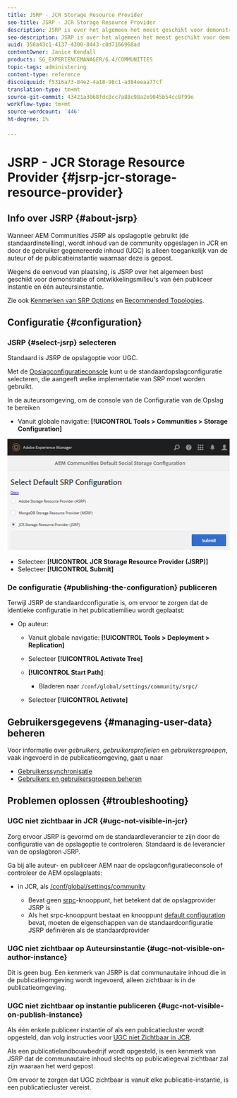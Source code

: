 ```yaml
---
title: JSRP - JCR Storage Resource Provider
seo-title: JSRP - JCR Storage Resource Provider
description: JSRP is over het algemeen het meest geschikt voor demonstratie- of ontwikkelomgevingen van één publicatie-instantie en één auteur-instantie
seo-description: JSRP is over het algemeen het meest geschikt voor demonstratie- of ontwikkelomgevingen van één publicatie-instantie en één auteur-instantie
uuid: 358a43c1-4137-4300-8443-c0d7166968ad
contentOwner: Janice Kendall
products: SG_EXPERIENCEMANAGER/6.4/COMMUNITIES
topic-tags: administering
content-type: reference
discoiquuid: f5316a73-84e2-4a18-98c1-a384eeaa77cf
translation-type: tm+mt
source-git-commit: 43421a3068fdc8cc7a88c98a2e9045b54cc8f99e
workflow-type: tm+mt
source-wordcount: '446'
ht-degree: 1%

---
```



# JSRP - JCR Storage Resource Provider {#jsrp-jcr-storage-resource-provider}

## Info over JSRP {#about-jsrp}

Wanneer AEM Communities JSRP als opslagoptie gebruikt (de standaardinstelling), wordt inhoud van de community opgeslagen in JCR en door de gebruiker gegenereerde inhoud (UGC) is alleen toegankelijk van de auteur of de publicatieinstantie waarnaar deze is gepost.

Wegens de eenvoud van plaatsing, is JSRP over het algemeen best geschikt voor demonstratie of ontwikkelingsmilieu&#39;s van één publiceer instantie en één auteursinstantie.

Zie ook [Kenmerken van SRP Options](working-with-srp.md#characteristics-of-srp-options) en [Recommended Topologies](topologies.md).

## Configuratie {#configuration}

### JSRP {#select-jsrp} selecteren

Standaard is JSRP de opslagoptie voor UGC.

Met de [Opslagconfiguratieconsole](srp-config.md) kunt u de standaardopslagconfiguratie selecteren, die aangeeft welke implementatie van SRP moet worden gebruikt.

In de auteursomgeving, om de console van de Configuratie van de Opslag te bereiken

* Vanuit globale navigatie: **[!UICONTROL Tools > Communities > Storage Configuration]**

![chlimage_1-234](assets/chlimage_1-234.png)

* Selecteer **[!UICONTROL JCR Storage Resource Provider (JSRP)]**
* Selecteer **[!UICONTROL Submit]**

### De configuratie {#publishing-the-configuration} publiceren

Terwijl JSRP de standaardconfiguratie is, om ervoor te zorgen dat de identieke configuratie in het publicatiemilieu wordt geplaatst:

* Op auteur:

   * Vanuit globale navigatie: **[!UICONTROL Tools > Deployment > Replication]**
   * Selecteer **[!UICONTROL Activate Tree]**
   * **[!UICONTROL Start Path]**:

      * Bladeren naar `/conf/global/settings/community/srpc/`
   * Selecteer **[!UICONTROL Activate]**


## Gebruikersgegevens {#managing-user-data} beheren

Voor informatie over *gebruikers*, *gebruikersprofielen* en *gebruikersgroepen*, vaak ingevoerd in de publicatieomgeving, gaat u naar

* [Gebruikerssynchronisatie](sync.md)
* [Gebruikers en gebruikersgroepen beheren](users.md)

## Problemen oplossen {#troubleshooting}

### UGC niet zichtbaar in JCR {#ugc-not-visible-in-jcr}

Zorg ervoor JSRP is gevormd om de standaardleverancier te zijn door de configuratie van de opslagoptie te controleren. Standaard is de leverancier van de opslagbron JSRP.

Ga bij alle auteur- en publiceer AEM naar de opslagconfiguratieconsole of controleer de AEM opslagplaats:

* in JCR, als [/conf/global/settings/community](http://localhost:4502/crx/de/index.jsp#/conf/global/settings/community)

   * Bevat geen [srpc](http://localhost:4502/crx/de/index.jsp#/conf/global/settings/community/srpc)-knooppunt, het betekent dat de opslagprovider JSRP is
   * Als het srpc-knooppunt bestaat en knooppunt [default configuration](http://localhost:4502/crx/de/index.jsp#/conf/global/settings/community/srpc/defaultconfiguration) bevat, moeten de eigenschappen van de standaardconfiguratie JSRP definiëren als de standaardprovider

### UGC niet zichtbaar op Auteursinstantie {#ugc-not-visible-on-author-instance}

Dit is geen bug. Een kenmerk van JSRP is dat communautaire inhoud die in de publicatieomgeving wordt ingevoerd, alleen zichtbaar is in de publicatieomgeving.

### UGC niet zichtbaar op instantie publiceren {#ugc-not-visible-on-publish-instance}

Als één enkele publiceer instantie of als een publicatiecluster wordt opgesteld, dan volg instructies voor [UGC niet Zichtbaar in JCR](#ugc-not-visible-in-jcr).

Als een publicatielandbouwbedrijf wordt opgesteld, is een kenmerk van JSRP dat de communautaire inhoud slechts op publicatiegeval zichtbaar zal zijn waaraan het werd gepost.

Om ervoor te zorgen dat UGC zichtbaar is vanuit elke publicatie-instantie, is een publicatiecluster vereist.
